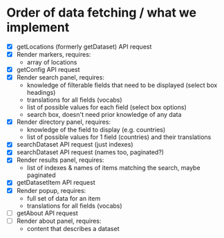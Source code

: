 # Order of data fetching / what we implement

- [x] getLocations (formerly getDataset) API request
- [x] Render markers, requires:
  - array of locations
- [x] getConfig API request
- [x] Render search panel, requires:
  - knowledge of filterable fields that need to be displayed (select box headings)
  - translations for all fields (vocabs)
  - list of possible values for each field (select box options)
  - search box, doesn't need prior knowledge of any data
- [x] Render directory panel, requires:
  - knowledge of the field to display (e.g. countries)
  - list of possible values for 1 field (countries) and their translations
- [x] searchDataset API request (just indexes)
- [x] searchDataset API request (names too, paginated?)
- [x] Render results panel, requires:
  - list of indexes & names of items matching the search, maybe paginated
- [x] getDatasetItem API request
- [x] Render popup, requires:
  - full set of data for an item
  - translations for all fields (vocabs)
- [ ] getAbout API request
- [ ] Render about panel, requires:
  - content that describes a dataset
